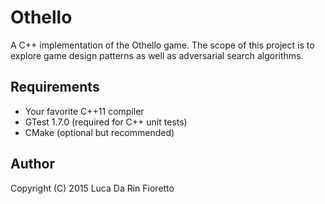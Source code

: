 Othello
=======

A C++ implementation of the Othello game.
The scope of this project is to explore game design patterns as well as
adversarial search algorithms.


Requirements
------------
- Your favorite C++11 compiler
- GTest 1.7.0 (required for C++ unit tests)
- CMake (optional but recommended)

Author
------
Copyright (C) 2015 Luca Da Rin Fioretto
